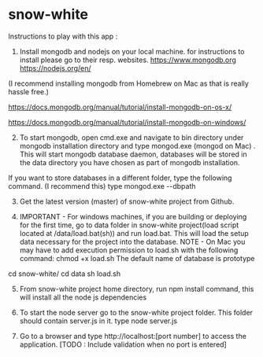 # snow-white

Instructions to play with this app :

1) Install mongodb and nodejs on your local machine. for instructions to install please go to their resp. websites.
https://www.mongodb.org
https://nodejs.org/en/

(I recommend installing mongodb from Homebrew on Mac as that is really hassle free.)

https://docs.mongodb.org/manual/tutorial/install-mongodb-on-os-x/

https://docs.mongodb.org/manual/tutorial/install-mongodb-on-windows/

2) To start mongodb, open cmd.exe and navigate to bin directory under mongodb installation directory and type mongod.exe (mongod on Mac) . This will start mongodb database daemon, databases will be stored in the data directory you have chosen as part of mongodb installation.

If you want to store databases in a different folder, type the following command. (I recommend this)
type  mongod.exe --dbpath <path to the data folder>

3) Get the latest version (master) of snow-white project from Github.

4) IMPORTANT - For windows machines, if you are building or deploying for the first time, go to data folder in snow-white project(load script  located at /data/load.bat(sh)) and run load.bat. This will load the setup data necessary for the project into the database.
    NOTE - On Mac you may have to add execution permission to load.sh with the following command: chmod +x load.sh
    The default name of database is prototype
 
 cd snow-white/
 cd data
 sh load.sh
 
5) From snow-white project home directory, run npm install command, this will install all the node js dependencies

6) To start the node server go to the snow-white project folder. This folder should contain server.js in it.
type node server.js <port number>

7) Go to a browser and type http://localhost:[port number] to access the application. 
[TODO : Include validation when no port is entered]